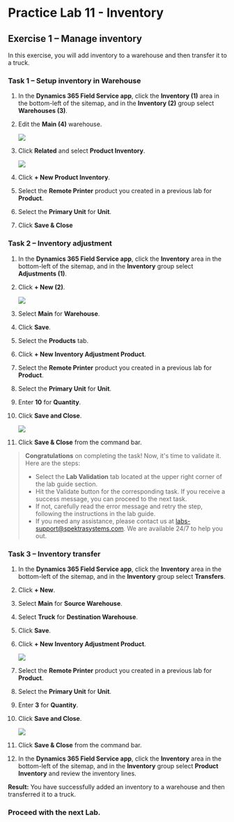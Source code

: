 # Practice Lab 11 - Inventory

## Exercise 1 – Manage inventory

In this exercise, you will add inventory to a warehouse and then transfer it to a truck.

### Task 1 – Setup inventory in Warehouse

1. In the **Dynamics 365 Field Service app**, click the **Inventory (1)** area in the bottom-left of the sitemap, and in the **Inventory (2)** group select **Warehouses (3)**.

1. Edit the **Main (4)** warehouse.

    ![](../images/MB-240-main.png)

1. Click **Related** and select **Product Inventory**.

   ![](../images/Setup-inventory-in-Warehouse-9.png)

1. Click **+ New Product Inventory**.

1. Select the **Remote Printer** product you created in a previous lab for **Product**.

1. Select the **Primary Unit** for **Unit**.

1. Click **Save & Close**

### Task 2 – Inventory adjustment

1. In the **Dynamics 365 Field Service app**, click the **Inventory** area in the bottom-left of the sitemap, and in the **Inventory** group select **Adjustments (1)**.

1. Click **+ New (2)**.

    ![](../images/Setup-inventory-in-Warehouse-7.png)

1. Select **Main** for **Warehouse**.

1. Click **Save**.

1. Select the **Products** tab.

    [](../images/Setup-inventory-in-Warehouse-6.png)

1. Click **+ New Inventory Adjustment Product**.

1. Select the **Remote Printer** product you created in a previous lab for **Product**.

1. Select the **Primary Unit** for **Unit**.

1. Enter **10** for **Quantity**.

1. Click **Save and Close**.

    ![](../images/MB-240-printer.png)

1. Click **Save & Close** from the command bar.

> **Congratulations** on completing the task! Now, it's time to validate it. Here are the steps:
> - Select the **Lab Validation** tab located at the upper right corner of the lab guide section.
> - Hit the Validate button for the corresponding task. If you receive a success message, you can proceed to the next task. 
> - If not, carefully read the error message and retry the step, following the instructions in the lab guide.
> - If you need any assistance, please contact us at labs-support@spektrasystems.com. We are available 24/7 to help you out.

### Task 3 – Inventory transfer

1. In the **Dynamics 365 Field Service app**, click the **Inventory** area in the bottom-left of the sitemap, and in the **Inventory** group select **Transfers**.

1. Click **+ New**.

1. Select **Main** for **Source Warehouse**.

1. Select **Truck** for **Destination Warehouse**.

1. Click **Save**.

1. Click **+ New Inventory Adjustment Product**.

    ![](../images/MB-240-New.png)

1. Select the **Remote Printer** product you created in a previous lab for **Product**.

1. Select the **Primary Unit** for **Unit**.

1. Enter **3** for **Quantity**.

1. Click **Save and Close**.

    ![](../images/MB-240-03.png)

1. Click **Save & Close** from the command bar.

1. In the **Dynamics 365 Field Service app**, click the **Inventory** area in the bottom-left of the sitemap, and in the **Inventory** group select **Product Inventory** and review the inventory lines.

**Result:** You have successfully added an inventory to a warehouse and then transferred it to a truck.

### **Proceed with the next Lab.**
